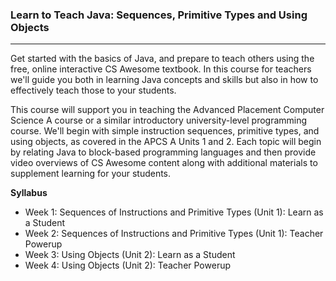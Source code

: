 ### Learn to Teach Java: Sequences, Primitive Types and Using Objects
----
Get started with the basics of Java, and prepare to teach others using the free, online interactive CS Awesome textbook.  In this course for teachers we'll guide you both in learning Java concepts and skills but also in how to effectively teach those to your students.

This course will support you in teaching the Advanced Placement Computer Science A course or a similar introductory university-level programming course.  We'll begin with simple instruction sequences, primitive types, and using objects, as covered in the APCS A Units 1 and 2.  Each topic will begin by relating Java to block-based programming languages and then provide video overviews of CS Awesome content along with additional materials to supplement learning for your students.  

**Syllabus**
- Week 1: Sequences of Instructions and Primitive Types (Unit 1): Learn as a Student
- Week 2: Sequences of Instructions and Primitive Types (Unit 1): Teacher Powerup
- Week 3: Using Objects (Unit 2): Learn as a Student
- Week 4: Using Objects (Unit 2): Teacher Powerup
